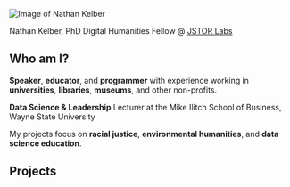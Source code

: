 ![Image of Nathan Kelber](./nkelber/profile.jpg)

Nathan Kelber, PhD
Digital Humanities Fellow @ [JSTOR Labs](https://labs.jstor.org/)

## Who am I?
**Speaker**, **educator**, and **programmer** with experience working in **universities**, **libraries**, **museums**, and other non-profits. 

**Data Science & Leadership** Lecturer at the Mike Ilitch School of Business, Wayne State University

My projects focus on **racial justice**, **environmental humanities**, and **data science education**.

## Projects





